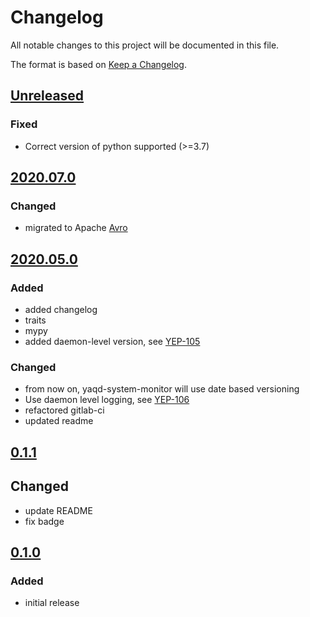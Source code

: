 # Changelog
All notable changes to this project will be documented in this file.

The format is based on [Keep a Changelog](https://keepachangelog.com/).

## [Unreleased]

### Fixed
- Correct version of python supported (>=3.7)

## [2020.07.0]

### Changed
- migrated to Apache [Avro](https://yeps.yaq.fyi/107)

## [2020.05.0]

### Added
- added changelog
- traits
- mypy
- added daemon-level version, see [YEP-105](https://yeps.yaq.fyi/105/)

### Changed
- from now on, yaqd-system-monitor will use date based versioning
- Use daemon level logging, see [YEP-106](https://yeps.yaq.fyi/106)
- refactored gitlab-ci
- updated readme

## [0.1.1]

## Changed
- update README
- fix badge

## [0.1.0]

### Added
- initial release

[Unreleased]: https://gitlab.com/yaq/yaqd-system-monitor/-/compare/v2020.07.0...master
[2020.07.0]: https://gitlab.com/yaq/yaqd-system-monitor/-/compare/v0.1.1...v2020.07.0
[2020.05.0]: https://gitlab.com/yaq/yaqd-system-monitor/-/compare/v0.1.1...v2020.05.0
[0.1.1]: https://gitlab.com/yaq/yaqd-system-monitor/-/compare/v0.1.0...v0.1.1
[0.1.0]: https://gitlab.com/yaq/yaqd-system-monitor/-/tags/v0.1.0
